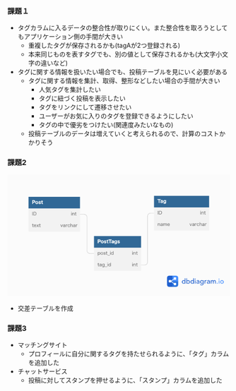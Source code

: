 ### 課題１
- タグカラムに入るデータの整合性が取りにくい。また整合性を取ろうとしてもアプリケーション側の手間が大きい
  - 重複したタグが保存されるかも(tagAが2つ登録される)
  - 本来同じものを表すタグでも、別の値として保存されるかも(大文字小文字の違いなど)
- タグに関する情報を扱いたい場合でも、投稿テーブルを見にいく必要がある
  - タグに関する情報を集計、取得、整形などしたい場合の手間が大きい
    - 人気タグを集計したい
    - タグに紐づく投稿を表示したい
    - タグをリンクにして遷移させたい
    - ユーザーがお気に入りのタグを登録できるようにしたい
    - タグの中で優劣をつけたい(関連度みたいなもの)
  - 投稿テーブルのデータは増えていくと考えられるので、計算のコストかかりそう

### 課題2
![](./work/anti-pattern1.png)

- 交差テーブルを作成

### 課題3
- マッチングサイト
  - プロフィールに自分に関するタグを持たせられるように、「タグ」カラムを追加した
- チャットサービス
  - 投稿に対してスタンプを押せるように、「スタンプ」カラムを追加した
